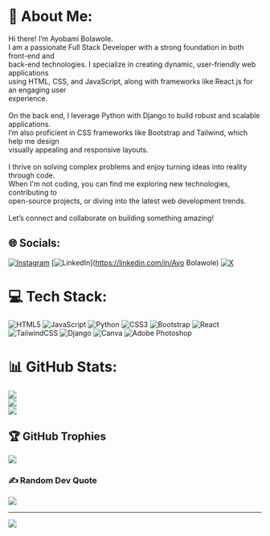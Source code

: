 # 💫 About Me:
Hi there! I’m Ayobami Bolawole.<br>I am a passionate Full Stack Developer with a strong foundation in both front-end and<br>back-end technologies. I specialize in creating dynamic, user-friendly web applications<br>using HTML, CSS, and JavaScript, along with frameworks like React.js for an engaging user<br>experience.<br><br>On the back end, I leverage Python with Django to build robust and scalable applications.<br>I’m also proficient in CSS frameworks like Bootstrap and Tailwind, which help me design<br>visually appealing and responsive layouts.<br><br>I thrive on solving complex problems and enjoy turning ideas into reality through code.<br>When I'm not coding, you can find me exploring new technologies, contributing to<br>open-source projects, or diving into the latest web development trends.<br><br>Let’s connect and collaborate on building something amazing!<br>


## 🌐 Socials:
[![Instagram](https://img.shields.io/badge/Instagram-%23E4405F.svg?logo=Instagram&logoColor=white)](https://instagram.com/berrvibes_1) [![LinkedIn](https://img.shields.io/badge/LinkedIn-%230077B5.svg?logo=linkedin&logoColor=white)](https://linkedin.com/in/Ayo Bolawole) [![X](https://img.shields.io/badge/X-black.svg?logo=X&logoColor=white)](https://x.com/AyoberryS) 

# 💻 Tech Stack:
![HTML5](https://img.shields.io/badge/html5-%23E34F26.svg?style=for-the-badge&logo=html5&logoColor=white) ![JavaScript](https://img.shields.io/badge/javascript-%23323330.svg?style=for-the-badge&logo=javascript&logoColor=%23F7DF1E) ![Python](https://img.shields.io/badge/python-3670A0?style=for-the-badge&logo=python&logoColor=ffdd54) ![CSS3](https://img.shields.io/badge/css3-%231572B6.svg?style=for-the-badge&logo=css3&logoColor=white) ![Bootstrap](https://img.shields.io/badge/bootstrap-%238511FA.svg?style=for-the-badge&logo=bootstrap&logoColor=white) ![React](https://img.shields.io/badge/react-%2320232a.svg?style=for-the-badge&logo=react&logoColor=%2361DAFB) ![TailwindCSS](https://img.shields.io/badge/tailwindcss-%2338B2AC.svg?style=for-the-badge&logo=tailwind-css&logoColor=white) ![Django](https://img.shields.io/badge/django-%23092E20.svg?style=for-the-badge&logo=django&logoColor=white) ![Canva](https://img.shields.io/badge/Canva-%2300C4CC.svg?style=for-the-badge&logo=Canva&logoColor=white) ![Adobe Photoshop](https://img.shields.io/badge/adobe%20photoshop-%2331A8FF.svg?style=for-the-badge&logo=adobe%20photoshop&logoColor=white)
# 📊 GitHub Stats:
![](https://github-readme-stats.vercel.app/api?username=berryvibes&theme=dark&hide_border=false&include_all_commits=false&count_private=false)<br/>
![](https://github-readme-streak-stats.herokuapp.com/?user=berryvibes&theme=dark&hide_border=false)<br/>
![](https://github-readme-stats.vercel.app/api/top-langs/?username=berryvibes&theme=dark&hide_border=false&include_all_commits=false&count_private=false&layout=compact)

## 🏆 GitHub Trophies
![](https://github-profile-trophy.vercel.app/?username=berryvibes&theme=react&no-frame=false&no-bg=true&margin-w=4)

### ✍️ Random Dev Quote
![](https://quotes-github-readme.vercel.app/api?type=horizontal&theme=radical)

---
[![](https://visitcount.itsvg.in/api?id=berryvibes&icon=0&color=0)](https://visitcount.itsvg.in)

<!-- Proudly created with GPRM ( https://gprm.itsvg.in ) -->
